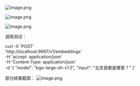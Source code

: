 
![image.png](https://gitee.com/hxc8/images10/raw/master/img/202412161708975.png)

![image.png](https://gitee.com/hxc8/images10/raw/master/img/202412161708996.png)

![image.png](https://gitee.com/hxc8/images10/raw/master/img/202412161709642.png)


调用测试：

curl -X 'POST' \
  'http://localhost:9997/v1/embeddings' \
  -H 'accept: application/json' \
  -H 'Content-Type: application/json' \
  -d '{
    "model": "bge-large-zh-v1.5",
    "input": "北京首都是哪里？"
  }'

部分结果截图：
![image.png](https://gitee.com/hxc8/images10/raw/master/img/202412161709246.png)

